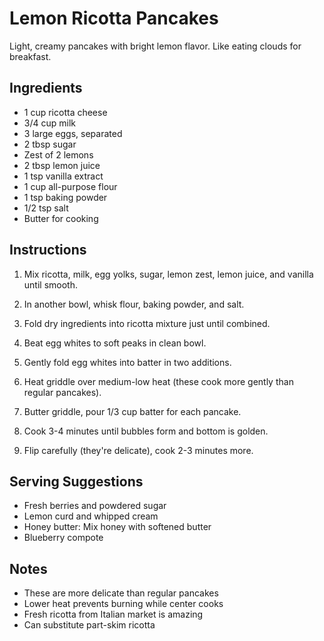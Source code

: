 # Lemon Ricotta Pancakes

Light, creamy pancakes with bright lemon flavor. Like eating clouds for breakfast.

## Ingredients

- 1 cup ricotta cheese
- 3/4 cup milk
- 3 large eggs, separated
- 2 tbsp sugar
- Zest of 2 lemons
- 2 tbsp lemon juice
- 1 tsp vanilla extract
- 1 cup all-purpose flour
- 1 tsp baking powder
- 1/2 tsp salt
- Butter for cooking

## Instructions

1. Mix ricotta, milk, egg yolks, sugar, lemon zest, lemon juice, and vanilla until smooth.

2. In another bowl, whisk flour, baking powder, and salt.

3. Fold dry ingredients into ricotta mixture just until combined.

4. Beat egg whites to soft peaks in clean bowl.

5. Gently fold egg whites into batter in two additions.

6. Heat griddle over medium-low heat (these cook more gently than regular pancakes).

7. Butter griddle, pour 1/3 cup batter for each pancake.

8. Cook 3-4 minutes until bubbles form and bottom is golden.

9. Flip carefully (they're delicate), cook 2-3 minutes more.

## Serving Suggestions

- Fresh berries and powdered sugar
- Lemon curd and whipped cream
- Honey butter: Mix honey with softened butter
- Blueberry compote

## Notes

- These are more delicate than regular pancakes
- Lower heat prevents burning while center cooks
- Fresh ricotta from Italian market is amazing
- Can substitute part-skim ricotta